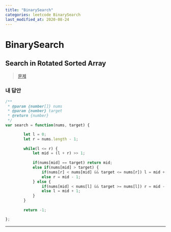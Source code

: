 ```yaml
---
title: "BinarySearch"
categories: leetcode BinarySearch
last_modified_at: 2020-08-24
---
```



# BinarySearch



## Search in Rotated Sorted Array


>[문제](https://leetcode.com/problems/search-in-rotated-sorted-array/)



### 내 답안

```javascript
/**
 * @param {number[]} nums
 * @param {number} target
 * @return {number}
 */
var search = function(nums, target) {

        let l = 0;
        let r = nums.length - 1;
        
        while(l <= r) {
            let mid = (l + r) >> 1;
            
            if(nums[mid] == target) return mid;
            else if(nums[mid] > target) {
                if(nums[r] < nums[mid] && target <= nums[r]) l = mid + 1;
                else r = mid - 1;
            } else {
                if(nums[mid] < nums[l] && target >= nums[l]) r = mid - 1;
                else l = mid + 1;
            }
        }
        
        return -1;

};
```
***